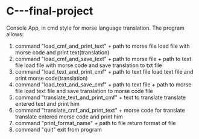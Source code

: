 # C---final-project

Console App, in cmd style for morse language translation.
The program allows:
 1. command "load_cmf_and_print_text" + path to morse file
    load file with morse code and print text(translation)
 2. command "load_cmf_and_save_text" + path to morse file + path to text file
    load file with morse code and save translation to txt file
 3. command "load_text_and_print_cmf" + path to text file
    load text file and print morse code(translation)
 4. command "load_text_and_save_cmf" + path to text file + path to morse file 
    load text file and save translation to morse code file
 5. command "translate_text_and_print_cmf" + text to translate
    translate entered text and print him
 6. command "translate_cmf_and_print_text" + morse code for translate
    translate entered morse code and print him
 7. command "print_format_name" + path to file
    return format of file
 8. command "quit"
    exit from program
